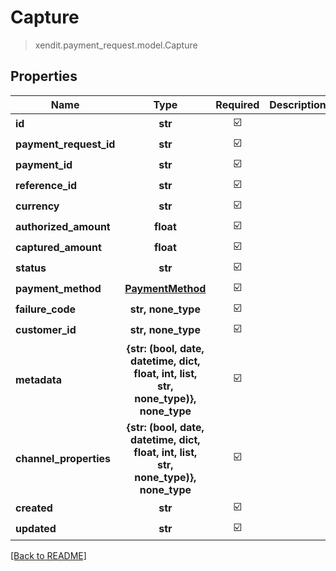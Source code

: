 # Capture
> xendit.payment_request.model.Capture


## Properties
| Name | Type | Required | Description | Examples |
|------------|:-------------:|:-------------:|-------------|:-------------:|
| **id** | **str** | ☑️ |  |  | |
| **payment_request_id** | **str** | ☑️ |  |  | |
| **payment_id** | **str** | ☑️ |  |  | |
| **reference_id** | **str** | ☑️ |  |  | |
| **currency** | **str** | ☑️ |  |  | |
| **authorized_amount** | **float** | ☑️ |  |  | |
| **captured_amount** | **float** | ☑️ |  |  | |
| **status** | **str** | ☑️ |  |  | |
| **payment_method** | [**PaymentMethod**](PaymentMethod.md) | ☑️ |  |  | |
| **failure_code** | **str, none_type** | ☑️ |  |  | |
| **customer_id** | **str, none_type** | ☑️ |  |  | |
| **metadata** | **{str: (bool, date, datetime, dict, float, int, list, str, none_type)}, none_type** | ☑️ |  |  | |
| **channel_properties** | **{str: (bool, date, datetime, dict, float, int, list, str, none_type)}, none_type** | ☑️ |  |  | |
| **created** | **str** | ☑️ |  |  | |
| **updated** | **str** | ☑️ |  |  | |


[[Back to README]](../../README.md)


